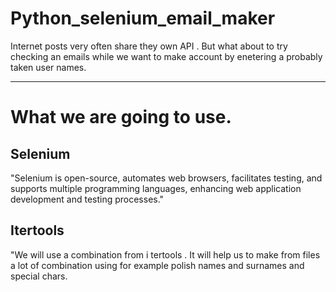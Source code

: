 # **Python_selenium_email_maker**

Internet posts very often share they own API . But what about to try checking an emails while we want to make account by enetering a probably taken user names.

---
# What we are going to use.
## Selenium

"Selenium is open-source, automates web browsers, facilitates testing, and supports multiple programming languages, enhancing web application development and testing processes."

## Itertools
"We will use a combination from i tertools . It will help us to make from files a lot of combination using for example polish names and surnames and special chars.


